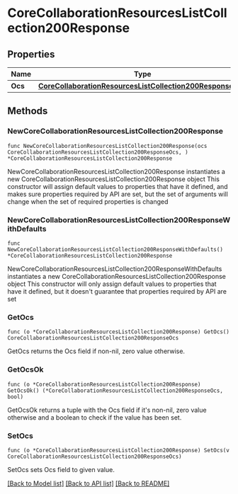 # CoreCollaborationResourcesListCollection200Response

## Properties

Name | Type | Description | Notes
------------ | ------------- | ------------- | -------------
**Ocs** | [**CoreCollaborationResourcesListCollection200ResponseOcs**](CoreCollaborationResourcesListCollection200ResponseOcs.md) |  | 

## Methods

### NewCoreCollaborationResourcesListCollection200Response

`func NewCoreCollaborationResourcesListCollection200Response(ocs CoreCollaborationResourcesListCollection200ResponseOcs, ) *CoreCollaborationResourcesListCollection200Response`

NewCoreCollaborationResourcesListCollection200Response instantiates a new CoreCollaborationResourcesListCollection200Response object
This constructor will assign default values to properties that have it defined,
and makes sure properties required by API are set, but the set of arguments
will change when the set of required properties is changed

### NewCoreCollaborationResourcesListCollection200ResponseWithDefaults

`func NewCoreCollaborationResourcesListCollection200ResponseWithDefaults() *CoreCollaborationResourcesListCollection200Response`

NewCoreCollaborationResourcesListCollection200ResponseWithDefaults instantiates a new CoreCollaborationResourcesListCollection200Response object
This constructor will only assign default values to properties that have it defined,
but it doesn't guarantee that properties required by API are set

### GetOcs

`func (o *CoreCollaborationResourcesListCollection200Response) GetOcs() CoreCollaborationResourcesListCollection200ResponseOcs`

GetOcs returns the Ocs field if non-nil, zero value otherwise.

### GetOcsOk

`func (o *CoreCollaborationResourcesListCollection200Response) GetOcsOk() (*CoreCollaborationResourcesListCollection200ResponseOcs, bool)`

GetOcsOk returns a tuple with the Ocs field if it's non-nil, zero value otherwise
and a boolean to check if the value has been set.

### SetOcs

`func (o *CoreCollaborationResourcesListCollection200Response) SetOcs(v CoreCollaborationResourcesListCollection200ResponseOcs)`

SetOcs sets Ocs field to given value.



[[Back to Model list]](../README.md#documentation-for-models) [[Back to API list]](../README.md#documentation-for-api-endpoints) [[Back to README]](../README.md)


